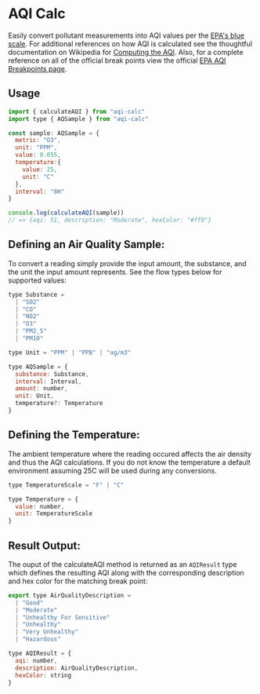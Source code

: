 AQI Calc
===

Easily convert pollutant measurements into AQI values per the [EPA's blue scale](https://forum.airnowtech.org/t/the-aqi-equation/169). For additional references on how
AQI is calculated see the thoughtful documentation on Wikipedia for [Computing the AQI](https://en.wikipedia.org/wiki/Air_quality_index#Computing_the_AQI). Also, for a complete
reference on all of the official break points view the official [EPA AQI Breakpoints page](https://aqs.epa.gov/aqsweb/documents/codetables/aqi_breakpoints.html).

Usage
-----

```js
import { calculateAQI } from "aqi-calc"
import type { AQSample } from "aqi-calc"

const sample: AQSample = {
  metric: "O3",
  unit: "PPM",
  value: 0.055,
  temperature:{
    value: 25,
    unit: "C"
  },
  interval: "8H"
}

console.log(calculateAQI(sample)) 
// => {aqi: 51, description: "Moderate", hexColor: "#ff0"}
```

Defining an Air Quality Sample:
-------------------------------

To convert a reading simply provide the input amount, the substance, 
and the unit the input amount represents. See the flow types below for
supported values:

```js
type Substance =
  | "SO2"
  | "CO"
  | "NO2"
  | "O3"
  | "PM2_5"
  | "PM10"

type Unit = "PPM" | "PPB" | "ug/m3"

type AQSample = {
  substance: Substance,
  interval: Interval,
  amount: number,
  unit: Unit,
  temperature?: Temperature
}
```

Defining the Temperature:
-------------------------

The ambient temperature where the reading occured affects the air density and thus
the AQI calculations. If you do not know the temperature a default environment
assuming 25C will be used during any conversions.

```js
type TemperatureScale = "F" | "C"

type Temperature = {
  value: number,
  unit: TemperatureScale
}
```

Result Output:
--------

The ouput of the calculateAQI method is returned as an `AQIResult` type which
defines the resulting AQI along with the corresponding description and hex color
for the matching break point:

```js
export type AirQualityDescription =
  | "Good"
  | "Moderate"
  | "Unhealthy For Sensitive"
  | "Unhealthy"
  | "Very Unhealthy"
  | "Hazardous"

type AQIResult = {
  aqi: number,
  description: AirQualityDescription,
  hexColor: string
}
```
